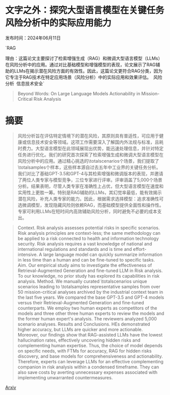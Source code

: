 # 文字之外：探究大型语言模型在关键任务风险分析中的实际应用能力

发布时间：2024年06月11日

`RAG

理由：这篇论文主要探讨了检索增强生成（RAG）和微调大型语言模型（LLMs）在风险分析中的应用。通过对比基础模型和增强模型的表现，论文展示了RAG辅助的LLMs在揭示潜在风险方面的有效性。因此，这篇论文更符合RAG分类，因为它专注于RAG技术在特定应用场景（风险分析）中的实际应用和效果评估。` `风险分析` `信息技术安全`

> Beyond Words: On Large Language Models Actionability in Mission-Critical Risk Analysis

# 摘要

> 风险分析旨在评估特定情境下的潜在风险，其原则具有普适性，可应用于健康或信息技术安全等领域。这项工作需要深入了解国内外法规与标准，且耗时费力。大型语言模型在此领域展现出优势，能迅速处理信息，并针对特定任务进行优化。我们的研究首次探索了检索增强生成和微调大型语言模型在风险分析中的应用。通过精心挑选的\totalscenarios个场景，我们提取了\totalsamples个样本，这些样本源自过去五年中工业界的关键任务分析。我们对比了基础GPT-3.5和GPT-4与其检索增强和微调版本的表现，并邀请了两位人类专家与模型竞争，三位专家进行评审。评审涵盖了5,000个场景分析。结果表明，尽管人类专家在准确性上占优，但大型语言模型在速度和实用性上更胜一筹。特别是RAG辅助的LLMs，其幻觉率最低，能有效揭示潜在风险，补充人类专家的能力。因此，根据需求选择模型：追求准确性可选微调模型，发现隐藏风险则依赖RAG，而基础模型提供全面性和操作性。专家可利用LLMs在短时间内高效辅助风险分析，同时避免不必要的成本支出。

> Context. Risk analysis assesses potential risks in specific scenarios. Risk analysis principles are context-less; the same methodology can be applied to a risk connected to health and information technology security. Risk analysis requires a vast knowledge of national and international regulations and standards and is time and effort-intensive. A large language model can quickly summarize information in less time than a human and can be fine-tuned to specific tasks. Aim. Our empirical study aims to investigate the effectiveness of Retrieval-Augmented Generation and fine-tuned LLM in Risk analysis. To our knowledge, no prior study has explored its capabilities in risk analysis. Method. We manually curated \totalscenarios unique scenarios leading to \totalsamples representative samples from over 50 mission-critical analyses archived by the industrial context team in the last five years. We compared the base GPT-3.5 and GPT-4 models versus their Retrieval-Augmented Generation and fine-tuned counterparts. We employ two human experts as competitors of the models and three other three human experts to review the models and the former human expert's analysis. The reviewers analyzed 5,000 scenario analyses. Results and Conclusions. HEs demonstrated higher accuracy, but LLMs are quicker and more actionable. Moreover, our findings show that RAG-assisted LLMs have the lowest hallucination rates, effectively uncovering hidden risks and complementing human expertise. Thus, the choice of model depends on specific needs, with FTMs for accuracy, RAG for hidden risks discovery, and base models for comprehensiveness and actionability. Therefore, experts can leverage LLMs for an effective complementing companion in risk analysis within a condensed timeframe. They can also save costs by averting unnecessary expenses associated with implementing unwarranted countermeasures.

[Arxiv](https://arxiv.org/abs/2406.10273)